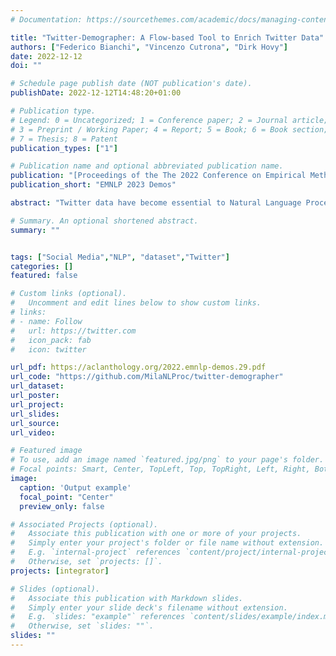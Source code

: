 ```yaml
---
# Documentation: https://sourcethemes.com/academic/docs/managing-content/

title: "Twitter-Demographer: A Flow-based Tool to Enrich Twitter Data"
authors: ["Federico Bianchi", "Vincenzo Cutrona", "Dirk Hovy"]
date: 2022-12-12
doi: ""

# Schedule page publish date (NOT publication's date).
publishDate: 2022-12-12T14:48:20+01:00

# Publication type.
# Legend: 0 = Uncategorized; 1 = Conference paper; 2 = Journal article;
# 3 = Preprint / Working Paper; 4 = Report; 5 = Book; 6 = Book section;
# 7 = Thesis; 8 = Patent
publication_types: ["1"]

# Publication name and optional abbreviated publication name.
publication: "[Proceedings of the The 2022 Conference on Empirical Methods in Natural Language Processing: System Demonstrations](https://aclanthology.org/2022.emnlp-demos.29/)"
publication_short: "EMNLP 2023 Demos"

abstract: "Twitter data have become essential to Natural Language Processing (NLP) and social science research, driving various scientific discoveries in recent years. However, the textual data alone are often not enough to conduct studies: especially, social scientists need more variables to perform their analysis and control for various factors. How we augment this information, such as users’ location, age, or tweet sentiment, has ramifications for anonymity and reproducibility, and requires dedicated effort. This paper describes Twitter-Demographer, a simple, flow-based tool to enrich Twitter data with additional information about tweets and users. {tool is aimed at NLP practitioners, psycho-linguists, and (computational) social scientists who want to enrich their datasets with aggregated information, facilitating reproducibility, and providing algorithmic privacy-by-design measures for pseudo-anonymity. We discuss our design choices, inspired by the flow-based programming paradigm, to use black-box components that can easily be chained together and extended. We also analyze the ethical issues related to the use of this tool, and the built-in measures to facilitate pseudo-anonymity."

# Summary. An optional shortened abstract.
summary: ""


tags: ["Social Media","NLP", "dataset","Twitter"]
categories: []
featured: false

# Custom links (optional).
#   Uncomment and edit lines below to show custom links.
# links:
# - name: Follow
#   url: https://twitter.com
#   icon_pack: fab
#   icon: twitter

url_pdf: https://aclanthology.org/2022.emnlp-demos.29.pdf
url_code: "https://github.com/MilaNLProc/twitter-demographer"
url_dataset:
url_poster:
url_project:
url_slides:
url_source:
url_video:

# Featured image
# To use, add an image named `featured.jpg/png` to your page's folder.
# Focal points: Smart, Center, TopLeft, Top, TopRight, Left, Right, BottomLeft, Bottom, BottomRight.
image:
  caption: 'Output example'
  focal_point: "Center"
  preview_only: false

# Associated Projects (optional).
#   Associate this publication with one or more of your projects.
#   Simply enter your project's folder or file name without extension.
#   E.g. `internal-project` references `content/project/internal-project/index.md`.
#   Otherwise, set `projects: []`.
projects: [integrator]

# Slides (optional).
#   Associate this publication with Markdown slides.
#   Simply enter your slide deck's filename without extension.
#   E.g. `slides: "example"` references `content/slides/example/index.md`.
#   Otherwise, set `slides: ""`.
slides: ""
---
```

